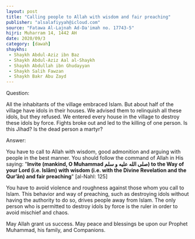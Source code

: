```yaml
---
layout: post
title: "Calling people to Allah with wisdom and fair preaching"
publisher: "alsalafiyyah@icloud.com"
source: "Fatawa Al-Lajnah Ad-Da'imah no. 17743-5"
hijri: Muharram 14, 1442 AH
date: 2020/09/3
category: [dawah]
shaykhs: 
 - Shaykh Abdul-Aziz ibn Baz
 - Shaykh Abdul-Aziz Aal al-Shaykh
 - Shaykh Abdullah ibn Ghudayyan
 - Shaykh Salih Fawzan
 - Shaykh Bakr Abu Zayd
---
```


Question:

All the inhabitants of the village embraced Islam. But about half of the village have idols in their houses. We advised them to relinquish all these idols, but they refused. We entered every house in the village to destroy these idols by force. Fights broke out and led to the killing of one person. Is this Jihad? Is the dead person a martyr? 

Answer:

You have to call to Allah with wisdom, good admonition and arguing with people in the best manner. You should follow the command of Allah in His saying: "**Invite (mankind, O Muhammad صلى الله عليه و سلم) to the Way of your Lord (i.e. Islâm) with wisdom (i.e. with the Divine Revelation and the Qur’ân) and fair preaching**" [al-Nahl: 125] 

You have to avoid violence and roughness against those whom you call to Islam. This behavior and way of preaching, such as destroying idols without having the authority to do so, drives people away from Islam. The only person who is permitted to destroy idols by force is the ruler in order to avoid mischief and chaos.

May Allah grant us success. May peace and blessings be upon our Prophet Muhammad, his family, and Companions.
